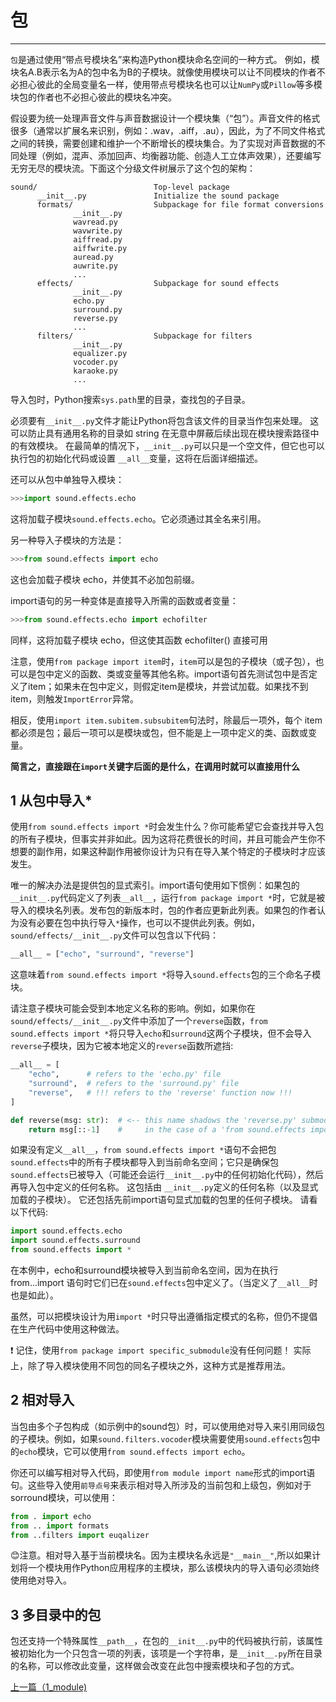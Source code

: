 # 包

-----------------------

```包```是通过使用“带点号模块名”来构造Python模块命名空间的一种方式。 例如，模块名A.B表示名为A的包中名为B的子模块。就像使用模块可以让不同模块的作者不必担心彼此的全局变量名一样，使用带点号模块名也可以让```NumPy```或```Pillow```等多模块包的作者也不必担心彼此的模块名冲突。

假设要为统一处理声音文件与声音数据设计一个模块集（“包”）。声音文件的格式很多（通常以扩展名来识别，例如：.wav，.aiff，.au），因此，为了不同文件格式之间的转换，需要创建和维护一个不断增长的模块集合。为了实现对声音数据的不同处理（例如，混声、添加回声、均衡器功能、创造人工立体声效果），还要编写无穷无尽的模块流。下面这个分级文件树展示了这个包的架构：

```
sound/                          Top-level package
      __init__.py               Initialize the sound package
      formats/                  Subpackage for file format conversions
              __init__.py
              wavread.py
              wavwrite.py
              aiffread.py
              aiffwrite.py
              auread.py
              auwrite.py
              ...
      effects/                  Subpackage for sound effects
              __init__.py
              echo.py
              surround.py
              reverse.py
              ...
      filters/                  Subpackage for filters
              __init__.py
              equalizer.py
              vocoder.py
              karaoke.py
              ...
```

导入包时，Python搜索```sys.path```里的目录，查找包的子目录。

必须要有```__init__.py```文件才能让Python将包含该文件的目录当作包来处理。 这可以防止具有通用名称的目录如 string 在无意中屏蔽后续出现在模块搜索路径中的有效模块。 在最简单的情况下，```__init__.py```可以只是一个空文件，但它也可以执行包的初始化代码或设置 ```__all__```变量，这将在后面详细描述。

还可以从包中单独导入模块：

```python
>>>import sound.effects.echo
```

这将加载子模块```sound.effects.echo```。它必须通过其全名来引用。

另一种导入子模块的方法是：

```python
>>>from sound.effects import echo
```

这也会加载子模块 echo，并使其不必加包前缀。

import语句的另一种变体是直接导入所需的函数或者变量：

```python
>>>from sound.effects.echo import echofilter
```

同样，这将加载子模块 echo，但这使其函数 echofilter() 直接可用

注意，使用```from package import item```时，```item```可以是包的子模块（或子包），也可以是包中定义的函数、类或变量等其他名称。import语句首先测试包中是否定义了item；如果未在包中定义，则假定item是模块，并尝试加载。如果找不到item，则触发```ImportError```异常。

相反，使用```import item.subitem.subsubitem```句法时，除最后一项外，每个 item 都必须是包；最后一项可以是模块或包，但不能是上一项中定义的类、函数或变量。

**简言之，直接跟在```import```关键字后面的是什么，在调用时就可以直接用什么**

## 1 从包中导入*

使用```from sound.effects import *```时会发生什么？你可能希望它会查找并导入包的所有子模块，但事实并非如此。因为这将花费很长的时间，并且可能会产生你不想要的副作用，如果这种副作用被你设计为只有在导入某个特定的子模块时才应该发生。

唯一的解决办法是提供包的显式索引。import语句使用如下惯例：如果包的 ```__init__.py```代码定义了列表```__all__```，运行```from package import *```时，它就是被导入的模块名列表。发布包的新版本时，包的作者应更新此列表。如果包的作者认为没有必要在包中执行导入```*```操作，也可以不提供此列表。例如，```sound/effects/__init__.py```文件可以包含以下代码：

```python
__all__ = ["echo", "surround", "reverse"]
```

这意味着```from sound.effects import *```将导入```sound.effects```包的三个命名子模块。

请注意子模块可能会受到本地定义名称的影响。例如，如果你在```sound/effects/__init__.py```文件中添加了一个```reverse```函数，```from sound.effects import *```将只导入```echo```和```surround```这两个子模块，但不会导入```reverse```子模块，因为它被本地定义的```reverse```函数所遮挡:

```python
__all__ = [
    "echo",      # refers to the 'echo.py' file
    "surround",  # refers to the 'surround.py' file
    "reverse",   # !!! refers to the 'reverse' function now !!!
]

def reverse(msg: str):  # <-- this name shadows the 'reverse.py' submodule
    return msg[::-1]    #     in the case of a 'from sound.effects import *'
```

如果没有定义```__all__```，```from sound.effects import *```语句不会把包```sound.effects```中的所有子模块都导入到当前命名空间；它只是确保包```sound.effects```已被导入（可能还会运行```__init__.py```中的任何初始化代码），然后再导入包中定义的任何名称。 这包括由 ```__init__.py```定义的任何名称（以及显式加载的子模块）。 它还包括先前import语句显式加载的包里的任何子模块。 请看以下代码:

```python
import sound.effects.echo
import sound.effects.surround
from sound.effects import *
```

在本例中，echo和surround模块被导入到当前命名空间，因为在执行 from...import 语句时它们已在```sound.effects```包中定义了。（当定义了```__all__```时也是如此）。

虽然，可以把模块设计为用```import *```时只导出遵循指定模式的名称，但仍不提倡在生产代码中使用这种做法。

❗ 记住，使用```from package import specific_submodule```没有任何问题！ 实际上，除了导入模块使用不同包的同名子模块之外，这种方式是推荐用法。

## 2 相对导入

当包由多个子包构成（如示例中的sound包）时，可以使用绝对导入来引用同级包的子模块。例如，如果```sound.filters.vocoder```模块需要使用```sound.effects```包中的```echo```模块，它可以使用```from sound.effects import echo```。

你还可以编写相对导入代码，即使用```from module import name```形式的import语句。这些导入使用```前导点号```来表示相对导入所涉及的当前包和上级包，例如对于sorround模块，可以使用：

```python
from . import echo
from .. import formats
from ..filters import euqalizer
```

😊注意。相对导入基于当前模块名。因为主模块名永远是```"__main__"```,所以如果计划将一个模块用作Python应用程序的主模块，那么该模块内的导入语句必须始终使用绝对导入。

## 3 多目录中的包

包还支持一个特殊属性```__path__```，在包的```__init__.py```中的代码被执行前，该属性被初始化为一个只包含一项的列表，该项是一个字符串，是```__init__.py```所在目录的名称，可以修改此变量，这样做会改变在此包中搜索模块和子包的方式。

[上一篇（1_module)](./1_module.md)
